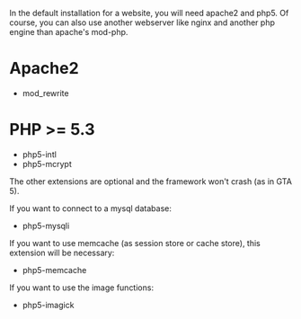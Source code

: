 In the default installation for a website, you will need apache2 and php5. Of course, you can also use another webserver like nginx and another php engine than apache's mod-php. 

# Apache2

* mod_rewrite  

# PHP >= 5.3 

* php5-intl
* php5-mcrypt

The other extensions are optional and the framework won't crash (as in GTA 5).

If you want to connect to a mysql database:

* php5-mysqli

If you want to use memcache (as session store or cache store), this extension will be necessary:

* php5-memcache

If you want to use the image functions:

* php5-imagick

